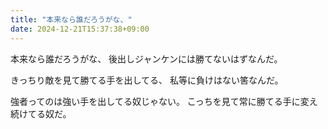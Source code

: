 ```yaml
---
title: "本来なら誰だろうがな、"
date: 2024-12-21T15:37:38+09:00
---
```

本来なら誰だろうがな、
後出しジャンケンには勝てないはずなんだ。

きっちり敵を見て勝てる手を出してる、
私等に負けはない筈なんだ。

強者ってのは強い手を出してる奴じゃない。
こっちを見て常に勝てる手に変え続けてる奴だ。

